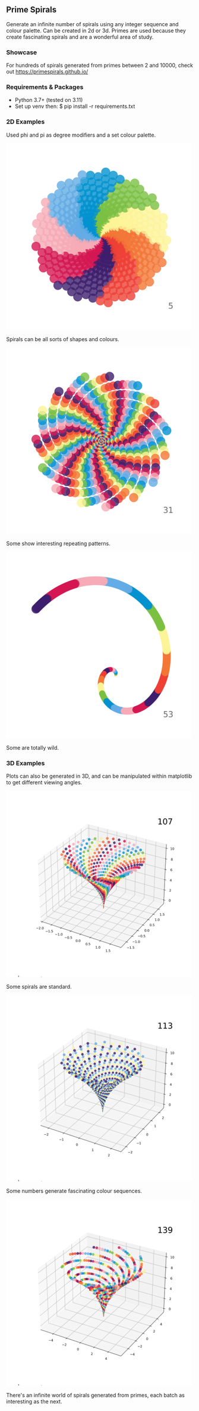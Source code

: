## Prime Spirals
Generate an infinite number of spirals using any integer sequence and colour palette. Can be created in 2d or 3d. Primes are used because they create fascinating spirals and are a wonderful area of study. 

### Showcase
For hundreds of spirals generated from primes between 2 and 10000, check out https://primespirals.github.io/

### Requirements & Packages
* Python 3.7+ (tested on 3.11)
* Set up venv then: $ pip install -r requirements.txt 

### 2D Examples
Used phi and pi as degree modifiers and a set colour palette. 

<img src="output/Primes-2-100-scatter/5.png" alt="5" width="500">

Spirals can be all sorts of shapes and colours.

<img src="output/Primes-2-100-scatter/31.png" alt="31" width="500">

Some show interesting repeating patterns. 

<img src="output/Primes-2-100-scatter/53.png" alt="53" width="500">

Some are totally wild.

### 3D Examples
Plots can also be generated in 3D, and can be manipulated within matplotlib to get different viewing angles.

<img src="output/Primes-100-150-scatter3d/107.png" alt="107" width="500">

Some spirals are standard.

<img src="output/Primes-100-150-scatter3d/113.png" alt="113" width="500">

Some numbers generate fascinating colour sequences.

<img src="output/Primes-100-150-scatter3d/139.png" alt="139" width="500">

There's an infinite world of spirals generated from primes, each batch as interesting as the next. 

